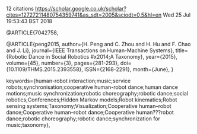 12 citations
https://scholar.google.co.uk/scholar?cites=12727211480754359741&as_sdt=2005&sciodt=0,5&hl=en
Wed 25 Jul 19:53:43 BST 2018



@ARTICLE{7042758, 

@ARTICLE{peng2015, 
author={H. Peng and C. Zhou and H. Hu and F. Chao and J. Li}, 
journal={IEEE Transactions on Human-Machine Systems}, 
title={Robotic Dance in Social Robotics #x2014;A Taxonomy}, 
year={2015}, 
volume={45}, 
number={3}, 
pages={281-293}, 
doi={10.1109/THMS.2015.2393558}, 
ISSN={2168-2291}, 
month={June},
}



keywords={human-robot interaction;music;service robots;synchronisation;cooperative human-robot dance;human dance motions;music synchronization;robotic choreography;robotic dance;social robotics;Conferences;Hidden Markov models;Robot kinematics;Robot sensing systems;Taxonomy;Visualization;Cooperative human–robot dance;Cooperative human–robot dance;Cooperative human???robot dance;robotic choreography;robotic dance;synchronization for music;taxonomy}, 




